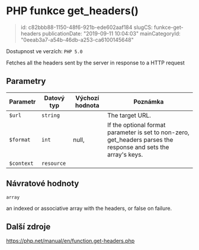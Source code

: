PHP funkce get_headers()
========================

> id: c82bbb88-1150-48f6-921b-ede602aaf184
> slugCS: funkce-get-headers
> publicationDate: "2019-09-11 10:04:03"
> mainCategoryId: "0eeab3a7-a54b-46db-a253-ca6100145648"

Dostupnost ve verzích: `PHP 5.0`

Fetches all the headers sent by the server in response to a HTTP request


Parametry
--------------

| Parametr | Datový typ | Výchozí hodnota | Poznámka |
|-----|-----|-----|-----|
| `$url` | `string` |  | The target URL. |
| `$format` | `int` | null, | If the optional format parameter is set to non-zero, get_headers parses the response and sets the array's keys. |
| `$context` | `resource` |  |  |


Návratové hodnoty
----------------

`array`

an indexed or associative array with the headers, or false on
failure.

Další zdroje
------------

https://php.net/manual/en/function.get-headers.php
